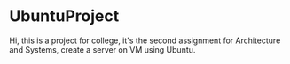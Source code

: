 # UbuntuProject

Hi, this is a project for college, it's the second assignment for Architecture and Systems, create a server on VM using Ubuntu.
